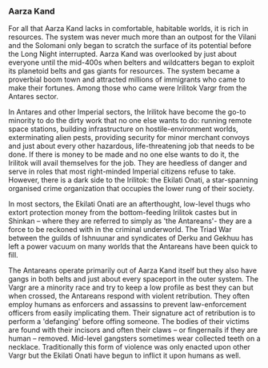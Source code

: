 ### Aarza Kand

For all that Aarza Kand lacks in comfortable, habitable worlds, it is rich in resources. The system was never much more than an outpost for the Vilani and the Solomani only began to scratch the surface of its potential before the Long Night interrupted. Aarza Kand was overlooked by just about everyone until the mid-400s when belters and wildcatters began to exploit its planetoid belts and gas giants for resources. The system became a proverbial boom town and attracted millions of immigrants who came to make their fortunes. Among those who came were Irilitok Vargr from the Antares sector.

In Antares and other Imperial sectors, the Irilitok have become the go-to minority to do the dirty work that no one else wants to do: running remote space stations, building infrastructure on hostile-environment worlds, exterminating alien pests, providing security for minor merchant convoys and just about every other hazardous, life-threatening job that needs to be done. If there is money to be made and no one else wants to do it, the Irilitok will avail themselves for the job. They are heedless of danger and serve in roles that most right-minded Imperial citizens refuse to take. However, there is a dark side to the Irilitok: the Ekilati Onati, a star-spanning organised crime organization that occupies the lower rung of their society.

In most sectors, the Ekilati Onati are an afterthought, low-level thugs who extort protection money from the bottom-feeding Irilitok castes but in Shinkan – where they are referred to simply as 'the Antareans'- they are a force to be reckoned with in the criminal underworld. The Triad War between the guilds of Ishnuunar and syndicates of Derku and Gekhuu has left a power vacuum on many worlds that the Antareans have been quick to fill.

The Antareans operate primarily out of Aarza Kand itself but they also have gangs in both belts and just about every spaceport in the outer system. The Vargr are a minority race and try to keep a low profile as best they can but when crossed, the Antareans respond with violent retribution. They often employ humans as enforcers and assassins to prevent law-enforcement officers from easily implicating them. Their signature act of retribution is to perform a 'defanging' before offing someone. The bodies of their victims are found with their incisors and often their claws – or fingernails if they are human – removed. Mid-level gangsters sometimes wear collected teeth on a necklace. Traditionally this form of violence was only enacted upon other Vargr but the Ekilati Onati have begun to inflict it upon humans as well.

